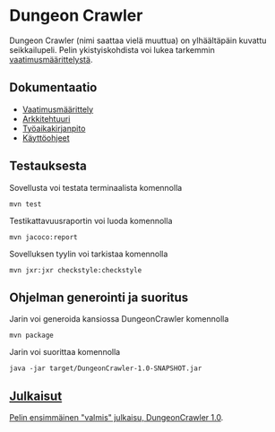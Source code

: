 ﻿# Dungeon Crawler
Dungeon Crawler (nimi saattaa vielä muuttua) on ylhäältäpäin kuvattu seikkailupeli. Pelin ykistyiskohdista voi lukea tarkemmin [vaatimusmäärittelystä](/dokumentaatio/vaatimusmaarittely.md).

## Dokumentaatio
* [Vaatimusmäärittely](/dokumentaatio/vaatimusmaarittely.md)
* [Arkkitehtuuri](/dokumentaatio/arkkitehtuuri.md)
* [Työaikakirjanpito](/dokumentaatio/tuntikirjanpito.md)
* [Käyttöohjeet](/dokumentaatio/kaytto-ohjeet.md)

## Testauksesta
Sovellusta voi testata terminaalista komennolla

    mvn test
Testikattavuusraportin voi luoda komennolla

    mvn jacoco:report

Sovelluksen tyylin voi tarkistaa komennolla

    mvn jxr:jxr checkstyle:checkstyle

## Ohjelman generointi ja suoritus

Jarin voi generoida kansiossa DungeonCrawler komennolla

    mvn package

Jarin voi suorittaa komennolla

    java -jar target/DungeonCrawler-1.0-SNAPSHOT.jar 

## [Julkaisut](https://github.com/StarstruckEchoid/otm-harjoitustyo/releases)

[Pelin ensimmäinen "valmis" julkaisu, DungeonCrawler 1.0](https://github.com/StarstruckEchoid/otm-harjoitustyo/releases/tag/7.5.2018).
